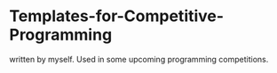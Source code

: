 # Templates-for-Competitive-Programming

written by myself.
Used in some upcoming programming competitions.
